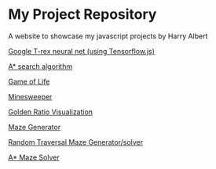 # My Project Repository
A website to showcase my javascript projects
by Harry Albert

[Google T-rex neural net (using Tensorflow.js)](https://harryalbert.github.io/projectRepository/T-RexNeuralNet/)

[A* search algorithm](https://harryalbert.github.io/projectRepository/AStar/)

[Game of Life](https://harryalbert.github.io/projectRepository/GameOfLife/)

[Minesweeper](https://harryalbert.github.io/projectRepository/Minesweeper/)

[Golden Ratio Visualization](https://harryalbert.github.io/projectRepository/goldenRatio/)

[Maze Generator](https://harryalbert.github.io/projectRepository/MazeGeneration/)

[Random Traversal Maze Generator/solver](https://harryalbert.github.io/projectRepository/randomTraversalMaze/)

[A* Maze Solver](https://harryalbert.github.io/projectRepository/mazeSolver/)
